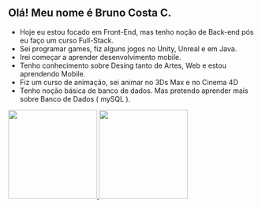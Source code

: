 ## Olá! Meu nome é Bruno Costa C.

- Hoje eu estou focado em Front-End, mas tenho noção de Back-end pós eu faço um curso Full-Stack.
- Sei programar games, fiz alguns jogos no Unity, Unreal e em Java.
- Irei começar a aprender desenvolvimento mobile.
- Tenho conhecimento sobre Desing tanto de Artes, Web e estou aprendendo Mobile.
- Fiz um curso de animação, sei animar no 3Ds Max e no Cinema 4D
- Tenho noção básica de banco de dados. Mas pretendo aprender mais sobre Banco de Dados ( mySQL ).

 <div>
  <a href="https://github.com/ihyperbr">
  <img height="180em" src="https://github-readme-stats.vercel.app/api?username=rafaballerini&show_icons=true&theme=dracula&include_all_commits=true&count_private=true"/>
  <img height="180em" src="https://github-readme-stats.vercel.app/api/top-langs/?username=rafaballerini&layout=compact&langs_count=7&theme=dracula"/>
</div>
